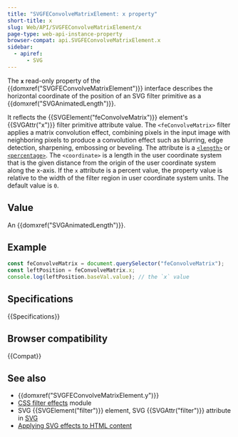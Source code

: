 ```yaml
---
title: "SVGFEConvolveMatrixElement: x property"
short-title: x
slug: Web/API/SVGFEConvolveMatrixElement/x
page-type: web-api-instance-property
browser-compat: api.SVGFEConvolveMatrixElement.x
sidebar:
  - apiref:
      - SVG
---
```


The **`x`** read-only property of the {{domxref("SVGFEConvolveMatrixElement")}} interface describes the horizontal coordinate of the position of an SVG filter primitive as a {{domxref("SVGAnimatedLength")}}.

It reflects the {{SVGElement("feConvolveMatrix")}} element's {{SVGAttr("x")}} filter primitive attribute value. The `<feConvolveMatrix>` filter applies a matrix convolution effect, combining pixels in the input image with neighboring pixels to produce a convolution effect such as blurring, edge detection, sharpening, embossing or beveling. The attribute is a [`<length>`](/en-US/docs/Web/SVG/Guides/Content_type#length) or [`<percentage>`](/en-US/docs/Web/SVG/Guides/Content_type#percentage). The `<coordinate>` is a length in the user coordinate system that is the given distance from the origin of the user coordinate system along the x-axis. If the `x` attribute is a percent value, the property value is relative to the width of the filter region in user coordinate system units. The default value is `0`.

## Value

An {{domxref("SVGAnimatedLength")}}.

## Example

```js
const feConvolveMatrix = document.querySelector("feConvolveMatrix");
const leftPosition = feConvolveMatrix.x;
console.log(leftPosition.baseVal.value); // the `x` value
```

## Specifications

{{Specifications}}

## Browser compatibility

{{Compat}}

## See also

- {{domxref("SVGFEConvolveMatrixElement.y")}}
- [CSS filter effects](/en-US/docs/Web/CSS/CSS_filter_effects) module
- SVG {{SVGElement("filter")}} element, SVG {{SVGAttr("filter")}} attribute in [SVG](/en-US/docs/Web/SVG)
- [Applying SVG effects to HTML content](/en-US/docs/Web/SVG/Guides/Applying_SVG_effects_to_HTML_content)
